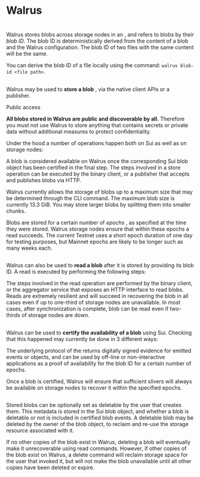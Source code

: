 # Walrus

# 

## 

Walrus stores blobs across storage nodes in an , and refers to blobs by their _blob ID_. The blob ID is deterministically derived from the content of a blob and the Walrus configuration. The blob ID of two files with the same content will be the same.

You can derive the blob ID of a file locally using the command: `walrus blob-id <file path>`.

## 

Walrus may be used to **store a blob** , via the native client APIs or a publisher.

Public access

**All blobs stored in Walrus are public and discoverable by all.** Therefore you must not use Walrus to store anything that contains secrets or private data without additional measures to protect confidentiality.

Under the hood a number of operations happen both on Sui as well as on storage nodes:

A blob is considered available on Walrus once the corresponding Sui blob object has been certified in the final step. The steps involved in a store operation can be executed by the binary client, or a publisher that accepts and publishes blobs via HTTP.

Walrus currently allows the storage of blobs up to a maximum size that may be determined through the  CLI command. The maximum blob size is currently 13.3 GiB. You may store larger blobs by splitting them into smaller chunks.

Blobs are stored for a certain number of _epochs_ , as specified at the time they were stored. Walrus storage nodes ensure that within these epochs a read succeeds. The current Testnet uses a short epoch duration of one day for testing purposes, but Mainnet epochs are likely to be longer such as many weeks each.

## 

Walrus can also be used to **read a blob** after it is stored by providing its blob ID. A read is executed by performing the following steps:

The steps involved in the read operation are performed by the binary client, or the aggregator service that exposes an HTTP interface to read blobs. Reads are extremely resilient and will succeed in recovering the blob in all cases even if up to one-third of storage nodes are unavailable. In most cases, after synchronization is complete, blob can be read even if two-thirds of storage nodes are down.

## 

Walrus can be used to **certify the availability of a blob** using Sui. Checking that this happened may currently be done in 3 different ways:

The underlying protocol of the  returns digitally signed evidence for emitted events or objects, and can be used by off-line or non-interactive applications as a proof of availability for the blob ID for a certain number of epochs.

Once a blob is certified, Walrus will ensure that sufficient slivers will always be available on storage nodes to recover it within the specified epochs.

## 

Stored blobs can be optionally set as deletable by the user that creates them. This metadata is stored in the Sui blob object, and whether a blob is deletable or not is included in certified blob events. A deletable blob may be deleted by the owner of the blob object, to reclaim and re-use the storage resource associated with it.

If no other copies of the blob exist in Walrus, deleting a blob will eventually make it unrecoverable using read commands. However, if other copies of the blob exist on Walrus, a delete command will reclaim storage space for the user that invoked it, but will not make the blob unavailable until all other copies have been deleted or expire.